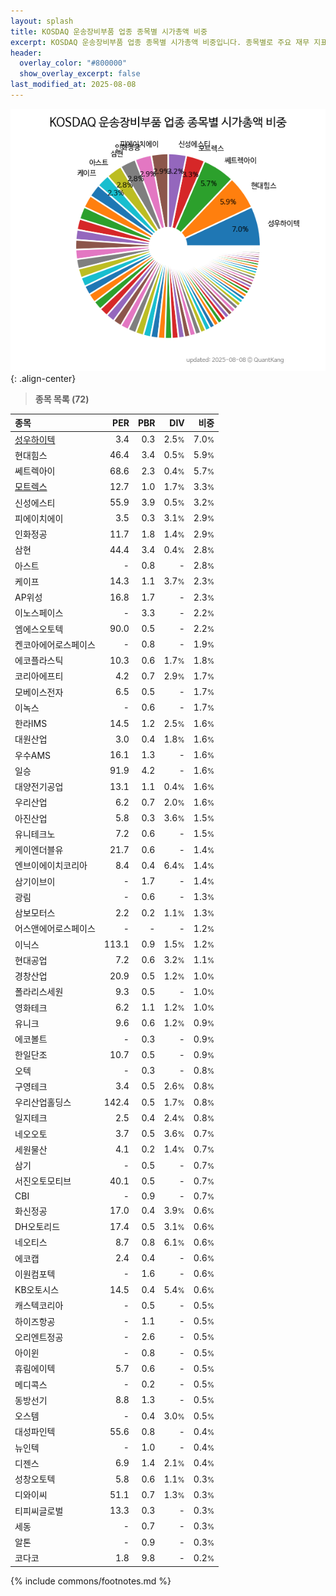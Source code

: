 ```yaml
---
layout: splash
title: KOSDAQ 운송장비부품 업종 종목별 시가총액 비중
excerpt: KOSDAQ 운송장비부품 업종 종목별 시가총액 비중입니다. 종목별로 주요 재무 지표를 함께 표시합니다.
header:
  overlay_color: "#800000"
  show_overlay_excerpt: false
last_modified_at: 2025-08-08
---
```



![KOSDAQ 운송장비부품 업종 종목별 시가총액 비중](/stats/sector/images/kosdaq_업종_운송장비부품_종목.png){: .align-center}


> **종목 목록 (72)**<a id="list"></a>

| **종목** | **PER** | **PBR** | **DIV** | **비중** |
| :------- | ------: | ------: | ------: | -------: |
| [성우하이텍](/015750/) | 3.4 | 0.3 | 2.5<small>%</small> | 7.0<small>%</small> |
| 현대힘스 | 46.4 | 3.4 | 0.5<small>%</small> | 5.9<small>%</small> |
| 쎄트렉아이 | 68.6 | 2.3 | 0.4<small>%</small> | 5.7<small>%</small> |
| [모트렉스](/118990/) | 12.7 | 1.0 | 1.7<small>%</small> | 3.3<small>%</small> |
| 신성에스티 | 55.9 | 3.9 | 0.5<small>%</small> | 3.2<small>%</small> |
| 피에이치에이 | 3.5 | 0.3 | 3.1<small>%</small> | 2.9<small>%</small> |
| 인화정공 | 11.7 | 1.8 | 1.4<small>%</small> | 2.9<small>%</small> |
| 삼현 | 44.4 | 3.4 | 0.4<small>%</small> | 2.8<small>%</small> |
| 아스트 | - | 0.8 | - | 2.8<small>%</small> |
| 케이프 | 14.3 | 1.1 | 3.7<small>%</small> | 2.3<small>%</small> |
| AP위성 | 16.8 | 1.7 | - | 2.3<small>%</small> |
| 이노스페이스 | - | 3.3 | - | 2.2<small>%</small> |
| 엠에스오토텍 | 90.0 | 0.5 | - | 2.2<small>%</small> |
| 켄코아에어로스페이스 | - | 0.8 | - | 1.9<small>%</small> |
| 에코플라스틱 | 10.3 | 0.6 | 1.7<small>%</small> | 1.8<small>%</small> |
| 코리아에프티 | 4.2 | 0.7 | 2.9<small>%</small> | 1.7<small>%</small> |
| 모베이스전자 | 6.5 | 0.5 | - | 1.7<small>%</small> |
| 이녹스 | - | 0.6 | - | 1.7<small>%</small> |
| 한라IMS | 14.5 | 1.2 | 2.5<small>%</small> | 1.6<small>%</small> |
| 대원산업 | 3.0 | 0.4 | 1.8<small>%</small> | 1.6<small>%</small> |
| 우수AMS | 16.1 | 1.3 | - | 1.6<small>%</small> |
| 일승 | 91.9 | 4.2 | - | 1.6<small>%</small> |
| 대양전기공업 | 13.1 | 1.1 | 0.4<small>%</small> | 1.6<small>%</small> |
| 우리산업 | 6.2 | 0.7 | 2.0<small>%</small> | 1.6<small>%</small> |
| 아진산업 | 5.8 | 0.3 | 3.6<small>%</small> | 1.5<small>%</small> |
| 유니테크노 | 7.2 | 0.6 | - | 1.5<small>%</small> |
| 케이엔더블유 | 21.7 | 0.6 | - | 1.4<small>%</small> |
| 엔브이에이치코리아 | 8.4 | 0.4 | 6.4<small>%</small> | 1.4<small>%</small> |
| 삼기이브이 | - | 1.7 | - | 1.4<small>%</small> |
| 광림 | - | 0.6 | - | 1.3<small>%</small> |
| 삼보모터스 | 2.2 | 0.2 | 1.1<small>%</small> | 1.3<small>%</small> |
| 어스앤에어로스페이스 | - | - | - | 1.2<small>%</small> |
| 이닉스 | 113.1 | 0.9 | 1.5<small>%</small> | 1.2<small>%</small> |
| 현대공업 | 7.2 | 0.6 | 3.2<small>%</small> | 1.1<small>%</small> |
| 경창산업 | 20.9 | 0.5 | 1.2<small>%</small> | 1.0<small>%</small> |
| 폴라리스세원 | 9.3 | 0.5 | - | 1.0<small>%</small> |
| 영화테크 | 6.2 | 1.1 | 1.2<small>%</small> | 1.0<small>%</small> |
| 유니크 | 9.6 | 0.6 | 1.2<small>%</small> | 0.9<small>%</small> |
| 에코볼트 | - | 0.3 | - | 0.9<small>%</small> |
| 한일단조 | 10.7 | 0.5 | - | 0.9<small>%</small> |
| 오텍 | - | 0.3 | - | 0.8<small>%</small> |
| 구영테크 | 3.4 | 0.5 | 2.6<small>%</small> | 0.8<small>%</small> |
| 우리산업홀딩스 | 142.4 | 0.5 | 1.7<small>%</small> | 0.8<small>%</small> |
| 일지테크 | 2.5 | 0.4 | 2.4<small>%</small> | 0.8<small>%</small> |
| 네오오토 | 3.7 | 0.5 | 3.6<small>%</small> | 0.7<small>%</small> |
| 세원물산 | 4.1 | 0.2 | 1.4<small>%</small> | 0.7<small>%</small> |
| 삼기 | - | 0.5 | - | 0.7<small>%</small> |
| 서진오토모티브 | 40.1 | 0.5 | - | 0.7<small>%</small> |
| CBI | - | 0.9 | - | 0.7<small>%</small> |
| 화신정공 | 17.0 | 0.4 | 3.9<small>%</small> | 0.6<small>%</small> |
| DH오토리드 | 17.4 | 0.5 | 3.1<small>%</small> | 0.6<small>%</small> |
| 네오티스 | 8.7 | 0.8 | 6.1<small>%</small> | 0.6<small>%</small> |
| 에코캡 | 2.4 | 0.4 | - | 0.6<small>%</small> |
| 이원컴포텍 | - | 1.6 | - | 0.6<small>%</small> |
| KB오토시스 | 14.5 | 0.4 | 5.4<small>%</small> | 0.6<small>%</small> |
| 캐스텍코리아 | - | 0.5 | - | 0.5<small>%</small> |
| 하이즈항공 | - | 1.1 | - | 0.5<small>%</small> |
| 오리엔트정공 | - | 2.6 | - | 0.5<small>%</small> |
| 아이윈 | - | 0.8 | - | 0.5<small>%</small> |
| 휴림에이텍 | 5.7 | 0.6 | - | 0.5<small>%</small> |
| 메디콕스 | - | 0.2 | - | 0.5<small>%</small> |
| 동방선기 | 8.8 | 1.3 | - | 0.5<small>%</small> |
| 오스템 | - | 0.4 | 3.0<small>%</small> | 0.5<small>%</small> |
| 대성파인텍 | 55.6 | 0.8 | - | 0.4<small>%</small> |
| 뉴인텍 | - | 1.0 | - | 0.4<small>%</small> |
| 디젠스 | 6.9 | 1.4 | 2.1<small>%</small> | 0.4<small>%</small> |
| 성창오토텍 | 5.8 | 0.6 | 1.1<small>%</small> | 0.3<small>%</small> |
| 디와이씨 | 51.1 | 0.7 | 1.3<small>%</small> | 0.3<small>%</small> |
| 티피씨글로벌 | 13.3 | 0.3 | - | 0.3<small>%</small> |
| 세동 | - | 0.7 | - | 0.3<small>%</small> |
| 알톤 | - | 0.9 | - | 0.3<small>%</small> |
| 코다코 | 1.8 | 9.8 | - | 0.2<small>%</small> |

{% include commons/footnotes.md %}